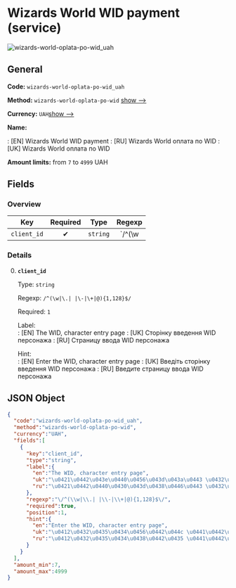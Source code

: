
# Wizards World WID payment (service) 
![wizards-world-oplata-po-wid_uah](https://static.openfintech.io/payout_methods/wizards-world-oplata-po-wid_uah/logo.svg?w=400&c=v0.59.26#w24)  

## General 
 
**Code:** `wizards-world-oplata-po-wid_uah` 
 
**Method:** `wizards-world-oplata-po-wid` 
[show -->](#) 
 
**Currency:** `UAH`[show -->](#) 
 
**Name:** 
 
:	[EN] Wizards World WID payment 
:	[RU] Wizards World оплата по WID 
:	[UK] Wizards World оплата по WID 
 
**Amount limits:** from `7` to `4999` UAH 

## Fields 

### Overview 

|Key|Required|Type|Regexp| 
|:---:|:---:|:---:|:---:| 
|`client_id`|✔|`string`|`/^(\w|\.| |\-|\+|@){1,128}$/`| 
 

### Details 
 
0. **`client_id`** 
 
	Type: `string` 
 
	Regexp: `/^(\w|\.| |\-|\+|@){1,128}$/` 
 
	Required: `1` 
 
	Label:  
	: [EN] The WID, character entry page 
	: [UK] Сторінку введення WID персонажа 
	: [RU] Страницу ввода WID персонажа 
 
	Hint:  
	: [EN] Enter the WID, character entry page 
	: [UK] Введіть сторінку введення WID персонажа 
	: [RU] Введите страницу ввода WID персонажа 
 

## JSON Object 

```json
{
  "code":"wizards-world-oplata-po-wid_uah",
  "method":"wizards-world-oplata-po-wid",
  "currency":"UAH",
  "fields":[
    {
      "key":"client_id",
      "type":"string",
      "label":{
        "en":"The WID, character entry page",
        "uk":"\u0421\u0442\u043e\u0440\u0456\u043d\u043a\u0443 \u0432\u0432\u0435\u0434\u0435\u043d\u043d\u044f WID \u043f\u0435\u0440\u0441\u043e\u043d\u0430\u0436\u0430",
        "ru":"\u0421\u0442\u0440\u0430\u043d\u0438\u0446\u0443 \u0432\u0432\u043e\u0434\u0430 WID \u043f\u0435\u0440\u0441\u043e\u043d\u0430\u0436\u0430"
      },
      "regexp":"\/^(\\w|\\.| |\\-|\\+|@){1,128}$\/",
      "required":true,
      "position":1,
      "hint":{
        "en":"Enter the WID, character entry page",
        "uk":"\u0412\u0432\u0435\u0434\u0456\u0442\u044c \u0441\u0442\u043e\u0440\u0456\u043d\u043a\u0443 \u0432\u0432\u0435\u0434\u0435\u043d\u043d\u044f WID \u043f\u0435\u0440\u0441\u043e\u043d\u0430\u0436\u0430",
        "ru":"\u0412\u0432\u0435\u0434\u0438\u0442\u0435 \u0441\u0442\u0440\u0430\u043d\u0438\u0446\u0443 \u0432\u0432\u043e\u0434\u0430 WID \u043f\u0435\u0440\u0441\u043e\u043d\u0430\u0436\u0430"
      }
    }
  ],
  "amount_min":7,
  "amount_max":4999
}
```  
